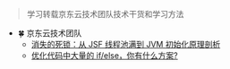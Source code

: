 <font face="幼圆">

> 学习转载京东云技术团队技术干货和学习方法

</font>

- 🍀 京东云技术团队
  - [消失的死锁：从 JSF 线程池满到 JVM 初始化原理剖析](https://zhuanlan.zhihu.com/p/636979698)
  - [优化代码中大量的 if/else，你有什么方案?](https://www.zhihu.com/question/344856665/answer/3052559059)
